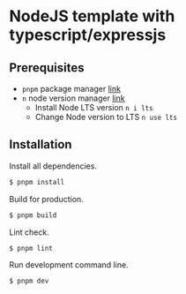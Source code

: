 # NodeJS template with typescript/expressjs

## Prerequisites

- `pnpm` package manager [link](https://pnpm.io/)
- `n` node version manager [link](https://github.com/tj/n)
  - Install Node LTS version `n i lts`
  - Change Node version to LTS `n use lts`

## Installation

Install all dependencies.

```sh
$ pnpm install
```

Build for production.

```sh
$ pnpm build
```

Lint check.

```sh
$ pnpm lint
```

Run development command line.

```sh
$ pnpm dev
```
